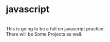 # javascript
<br>
This is going to be a full on javascript practice.
<br>
There will be Some Projects as well.
